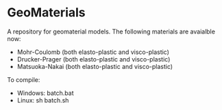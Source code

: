 # GeoMaterials

A repository for geomaterial models. The following materials are avaialble now:
- Mohr-Coulomb (both elasto-plastic and visco-plastic)
- Drucker-Prager (both elasto-plastic and visco-plastic)
- Matsuoka-Nakai (both elasto-plastic and visco-plastic)


To compile:
- Windows: batch.bat
- Linux: sh batch.sh

